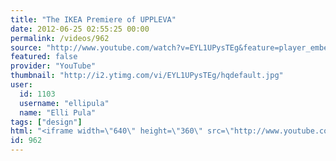 ```yaml
---
title: "The IKEA Premiere of UPPLEVA"
date: 2012-06-25 02:55:25 00:00
permalink: /videos/962
source: "http://www.youtube.com/watch?v=EYL1UPysTEg&feature=player_embedded"
featured: false
provider: "YouTube"
thumbnail: "http://i2.ytimg.com/vi/EYL1UPysTEg/hqdefault.jpg"
user:
  id: 1103
  username: "ellipula"
  name: "Elli Pula"
tags: ["design"]
html: "<iframe width=\"640\" height=\"360\" src=\"http://www.youtube.com/embed/EYL1UPysTEg?wmode=transparent&fs=1&feature=oembed\" frameborder=\"0\" allowfullscreen></iframe>"
id: 962
---
```


